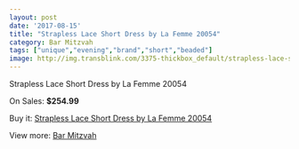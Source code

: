 ```yaml
---
layout: post
date: '2017-08-15'
title: "Strapless Lace Short Dress by La Femme 20054"
category: Bar Mitzvah
tags: ["unique","evening","brand","short","beaded"]
image: http://img.transblink.com/3375-thickbox_default/strapless-lace-short-dress-by-la-femme-20054.jpg
---
```

Strapless Lace Short Dress by La Femme 20054

On Sales: **$254.99**
<a href="https://www.transblink.com/en/bar-mitzvah/1065-strapless-lace-short-dress-by-la-femme-20054.html"><amp-img layout="responsive" width="600" height="600" src="//img.transblink.com/3375-thickbox_default/strapless-lace-short-dress-by-la-femme-20054.jpg" alt="Strapless Lace Short Dress by La Femme 20054 0" /></a>
<a href="https://www.transblink.com/en/bar-mitzvah/1065-strapless-lace-short-dress-by-la-femme-20054.html"><amp-img layout="responsive" width="600" height="600" src="//img.transblink.com/3376-thickbox_default/strapless-lace-short-dress-by-la-femme-20054.jpg" alt="Strapless Lace Short Dress by La Femme 20054 1" /></a>

Buy it: [Strapless Lace Short Dress by La Femme 20054](https://www.transblink.com/en/bar-mitzvah/1065-strapless-lace-short-dress-by-la-femme-20054.html "Strapless Lace Short Dress by La Femme 20054")

View more: [Bar Mitzvah](https://www.transblink.com/en/2-bar-mitzvah "Bar Mitzvah")